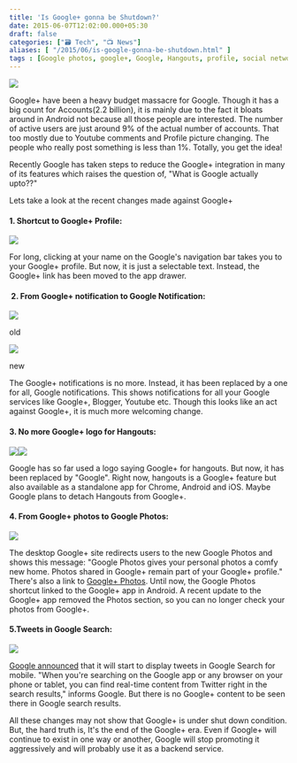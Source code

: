 ```yaml
---
title: 'Is Google+ gonna be Shutdown?'
date: 2015-06-07T12:02:00.000+05:30
draft: false
categories: ["🗃️ Tech", "📺 News"]
aliases: [ "/2015/06/is-google-gonna-be-shutdown.html" ]
tags : [Google photos, google+, Google, Hangouts, profile, social network, Android, Mobile, iOS, Google Now, Desktop, Accounts, twitter, News, user interface]
---
```


[![](https://upload.wikimedia.org/wikipedia/commons/thumb/5/5c/Google_plus.svg/1047px-Google_plus.svg.png)](https://upload.wikimedia.org/wikipedia/commons/thumb/5/5c/Google_plus.svg/1047px-Google_plus.svg.png)

  
Google+ have been a heavy budget massacre for Google. Though it has a big count for Accounts(2.2 billion), it is mainly due to the fact it bloats around in Android not because all those people are interested. The number of active users are just around 9% of the actual number of accounts. That too mostly due to Youtube comments and Profile picture changing. The people who really post something is less than 1%. Totally, you get the idea!  
  
Recently Google has taken steps to reduce the Google+ integration in many of its features which raises the question of, "What is Google actually upto??"  
  
Lets take a look at the recent changes made against Google+  
  

#### 1\. Shortcut to Google+ Profile:

[![](https://1.bp.blogspot.com/-ww35eZhtG8g/VXPaens0YjI/AAAAAAAACvk/zxPH9qkqFpw/s1600/Google%252Bremoved.jpg)](https://1.bp.blogspot.com/-ww35eZhtG8g/VXPaens0YjI/AAAAAAAACvk/zxPH9qkqFpw/s1600/Google%252Bremoved.jpg)

For long, clicking at your name on the Google's navigation bar takes you to your Google+ profile. But now, it is just a selectable text. Instead, the Google+ link has been moved to the app drawer.

####  2. From Google+ notification to Google Notification:

[![](https://2.bp.blogspot.com/-ZmyWMfY_Mkk/VTphoEYxqJI/AAAAAAACCaU/6P8h0gLI_dI/s1600/youtube-google-plus-notification.png)](https://2.bp.blogspot.com/-ZmyWMfY_Mkk/VTphoEYxqJI/AAAAAAACCaU/6P8h0gLI_dI/s1600/youtube-google-plus-notification.png)

old

[![](https://4.bp.blogspot.com/-mJhjbJrTew8/VW9m_BghtaI/AAAAAAACD3k/JnGJaX0QoIY/s1600/google-plus-notifications.png)](httpss://images-blogger-opensocial.googleusercontent.com/gadgets/proxy?url=https%3A%2F%2F4.bp.blogspot.com%2F-mJhjbJrTew8%2FVW9m_BghtaI%2FAAAAAAACD3k%2FJnGJaX0QoIY%2Fs1600%2Fgoogle-plus-notifications.png&container=blogger&gadget=a&rewriteMime=image%2F*)

new

  

The Google+ notifications is no more. Instead, it has been replaced by a one for all, Google notifications. This shows notifications for all your Google services like Google+, Blogger, Youtube etc. Though this looks like an act against Google+, it is much more welcoming change.

#### 3\. No more Google+ logo for Hangouts:

[![](https://4.bp.blogspot.com/-Uj0bWuP-fjk/VXIpWpAfDpI/AAAAAAACD5g/Hl9RJpqDces/s1600/hangouts-logo.png)](https://4.bp.blogspot.com/-Uj0bWuP-fjk/VXIpWpAfDpI/AAAAAAACD5g/Hl9RJpqDces/s1600/hangouts-logo.png)[![](https://2.bp.blogspot.com/-YqqlvLFSijg/VXIuY82T8WI/AAAAAAACD5w/N9VY7XhnXMQ/s1600/hangouts-old-logo.png)](https://2.bp.blogspot.com/-YqqlvLFSijg/VXIuY82T8WI/AAAAAAACD5w/N9VY7XhnXMQ/s1600/hangouts-old-logo.png)

Google has so far used a logo saying Google+ for hangouts. But now, it has been replaced by "Google". Right now, hangouts is a Google+ feature but also available as a standalone app for Chrome, Android and iOS. Maybe Google plans to detach Hangouts from Google+.

#### 4\. From Google+ photos to Google Photos:

[![](https://2.bp.blogspot.com/-MsTjL_-zADk/VWyY5gZuUaI/AAAAAAACD24/95U-knqMtQE/s1600/google-plus-photos-redirect.png)](https://2.bp.blogspot.com/-MsTjL_-zADk/VWyY5gZuUaI/AAAAAAACD24/95U-knqMtQE/s1600/google-plus-photos-redirect.png)

The desktop Google+ site redirects users to the new Google Photos and shows this message: "Google Photos gives your personal photos a comfy new home. Photos shared in Google+ remain part of your Google+ profile." There's also a link to [Google+ Photos](httpss://plus.google.com/photos/highlights). Until now, the Google Photos shortcut linked to the Google+ app in Android. A recent update to the Google+ app removed the Photos section, so you can no longer check your photos from Google+.

#### 5.Tweets in Google Search:

[![](https://3.bp.blogspot.com/-cfSJt0-Qb40/VVxVtsb2uxI/AAAAAAACDqY/OjcWDk0CnV8/s1600/malcom-x-twitter.png)](https://3.bp.blogspot.com/-cfSJt0-Qb40/VVxVtsb2uxI/AAAAAAACDqY/OjcWDk0CnV8/s1600/malcom-x-twitter.png)

[Google announced](https://googleblog.blogspot.com/2015/05/tweets-take-flight-in-google-app.html) that it will start to display tweets in Google Search for mobile. "When you're searching on the Google app or any browser on your phone or tablet, you can find real-time content from Twitter right in the search results," informs Google. But there is no Google+ content to be seen there in Google search results.

  

All these changes may not show that Google+ is under shut down condition. But, the hard truth is, It's the end of the Google+ era. Even if Google+ will continue to exist in one way or another, Google will stop promoting it aggressively and will probably use it as a backend service.